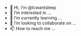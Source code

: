 - 👋 Hi, I’m @lcwantsleep
- 👀 I’m interested in ...
- 🌱 I’m currently learning ...
- 💞️ I’m looking to collaborate on ...
- 📫 How to reach me ...

<!---
lcwantsleep/lcwantsleep is a ✨ special ✨ repository because its `README.md` (this file) appears on your GitHub profile.
You can click the Preview link to take a look at your changes.
--->
